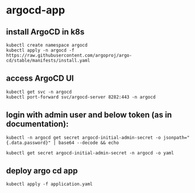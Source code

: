 # argocd-app

## install ArgoCD in k8s
```
kubectl create namespace argocd
kubectl apply -n argocd -f https://raw.githubusercontent.com/argoproj/argo-cd/stable/manifests/install.yaml
```
## access ArgoCD UI
```
kubectl get svc -n argocd
kubectl port-forward svc/argocd-server 8282:443 -n argocd
```
## login with admin user and below token (as in documentation):

```
kubectl -n argocd get secret argocd-initial-admin-secret -o jsonpath="{.data.password}" | base64 --decode && echo

kubectl get secret argocd-initial-admin-secret -n argocd -o yaml
```
## deploy argo cd app

```
kubectl apply -f application.yaml
```
